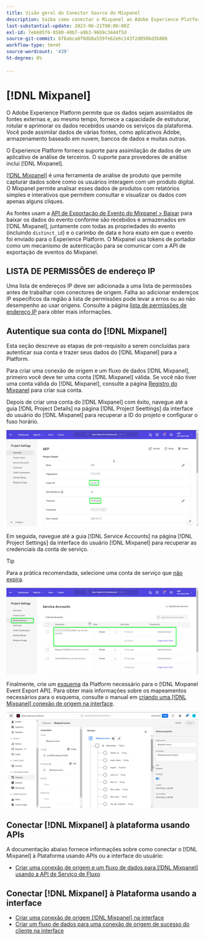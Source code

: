 ```yaml
---
title: Visão geral do Conector Source do Mixpanel
description: Saiba como conectar o Mixpanel ao Adobe Experience Platform usando APIs ou a interface do usuário.
last-substantial-update: 2023-06-21T00:00:00Z
exl-id: 7eb605f6-8580-40b7-a9b3-96b9c3444f5d
source-git-commit: 6f8abca8f0db8a559fe62e6c143f2d0506d3b886
workflow-type: tm+mt
source-wordcount: '439'
ht-degree: 0%

---
```


# [!DNL Mixpanel]

O Adobe Experience Platform permite que os dados sejam assimilados de fontes externas e, ao mesmo tempo, fornece a capacidade de estruturar, rotular e aprimorar os dados recebidos usando os serviços da plataforma. Você pode assimilar dados de várias fontes, como aplicativos Adobe, armazenamento baseado em nuvem, bancos de dados e muitas outras.

O Experience Platform fornece suporte para assimilação de dados de um aplicativo de análise de terceiros. O suporte para provedores de análise inclui [!DNL Mixpanel].

[[!DNL Mixpanel]](https://www.mixpanel.com) é uma ferramenta de análise de produto que permite capturar dados sobre como os usuários interagem com um produto digital. O Mixpanel permite analisar esses dados de produtos com relatórios simples e interativos que permitem consultar e visualizar os dados com apenas alguns cliques.

As fontes usam a [API de Exportação de Evento do Mixpanel > Baixar](https://developer.mixpanel.com/reference/raw-event-export) para baixar os dados do evento conforme são recebidos e armazenados em [!DNL Mixpanel], juntamente com todas as propriedades do evento (incluindo `distinct_id`) e o carimbo de data e hora exato em que o evento foi enviado para o Experience Platform. O Mixpanel usa tokens de portador como um mecanismo de autenticação para se comunicar com a API de exportação de eventos do Mixpanel.

## LISTA DE PERMISSÕES de endereço IP

Uma lista de endereços IP deve ser adicionada a uma lista de permissões antes de trabalhar com conectores de origem. Falha ao adicionar endereços IP específicos da região à lista de permissões pode levar a erros ou ao não desempenho ao usar origens. Consulte a página [lista de permissões de endereço IP](../../ip-address-allow-list.md) para obter mais informações.

## Autentique sua conta do [!DNL Mixpanel]

Esta seção descreve as etapas de pré-requisito a serem concluídas para autenticar sua conta e trazer seus dados do [!DNL Mixpanel] para a Platform.

Para criar uma conexão de origem e um fluxo de dados [!DNL Mixpanel], primeiro você deve ter uma conta [!DNL Mixpanel] válida. Se você não tiver uma conta válida do [!DNL Mixpanel], consulte a página [Registro do Mixpanel](https://mixpanel.com/register/) para criar sua conta.

Depois de criar uma conta do [!DNL Mixpanel] com êxito, navegue até a guia [!DNL Project Details] na página [!DNL Project Seettings] da interface do usuário do [!DNL Mixpanel] para recuperar a ID do projeto e configurar o fuso horário.

![configurações-projeto-mixpanel](../../images/tutorials/create/mixpanel-export-events/mixpanel-project-settings.png)

Em seguida, navegue até a guia [!DNL Service Accounts] na página [!DNL Project Settings] da interface do usuário [!DNL Mixpanel] para recuperar as credenciais da conta de serviço.

>[!TIP]
>
>Para a prática recomendada, selecione uma conta de serviço que [não expira](https://developer.mixpanel.com/reference/service-accounts#service-account-expiration).

![Conta de Serviço do Mixpanel](../../images/tutorials/create/mixpanel-export-events/mixpanel-service-account.png)

Finalmente, crie um [esquema](../../../xdm/schema/composition.md) da Platform necessário para o [!DNL Mixpanel Event Export API]. Para obter mais informações sobre os mapeamentos necessários para o esquema, consulte o manual em [criando uma [!DNL Mixpanel] conexão de origem na interface](../../tutorials/ui/create/analytics/mixpanel.md#additional-resources).

![Criar Esquema](../../images/tutorials/create/mixpanel-export-events/schema.png)

## Conectar [!DNL Mixpanel] à plataforma usando APIs

A documentação abaixo fornece informações sobre como conectar o [!DNL Mixpanel] à Plataforma usando APIs ou a interface do usuário:

* [Criar uma conexão de origem e um fluxo de dados para  [!DNL Mixpanel] usando a API de Serviço de Fluxo](../../tutorials/api/create/analytics/mixpanel.md)

## Conectar [!DNL Mixpanel] à Plataforma usando a interface

* [Criar uma conexão de origem  [!DNL Mixpanel]  na interface](../../tutorials/ui/create/analytics/mixpanel.md)
* [Criar um fluxo de dados para uma conexão de origem de sucesso do cliente na interface](../../tutorials/ui/dataflow/analytics.md)
